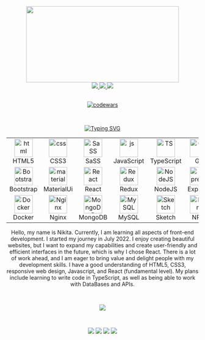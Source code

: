 <div align="center" dir="auto">
 
 <img src="https://user-images.githubusercontent.com/109273510/219876919-a2c4de08-4dc4-469d-b991-c1694a02c921.gif" width="400px" height="200px">
 <br />

 <a href="https://www.facebook.com/nikita.prokhorskiy/" target="_blank" >
  <img src="https://img.shields.io/badge/Facebook-turquoise.svg?&amp;style=for-the-badge&amp;logo=Facebook&amp;logoColor=white" />
 </a>

 <a href="https://t.me/proxxximo" target="_blank">
  <img src="https://img.shields.io/badge/Telegram-turquoise.svg?&amp;style=for-the-badge&amp;logo=Telegram&amp;logoColor=white" />
 </a>

 <a href="https://www.linkedin.com/in/nikita-prokhorskiy-624ab2265/" target="_blank">
  <img src="https://img.shields.io/badge/LinkedIn-turquoise.svg?&amp;style=for-the-badge&amp;logo=LinkedIn&amp;logoColor=white" />
 </a> 
 <div />

 <br />
 
 [![codewars](https://www.codewars.com/users/proxxximo/badges/large)](https://www.codewars.com/users/proxxximo)   

<br />
 
 [![Typing SVG](https://readme-typing-svg.herokuapp.com?font=Fira+Code&weight=500&size=24&pause=1000&color=0EF6F7&width=435&lines=🚀+Languages+and+Tools+🚀)](https://git.io/typing-svg)
 
 <table width="100%">
  <tr>
    <td align="center" width="96">
      <img src="https://user-images.githubusercontent.com/109273510/219883802-364eb8cc-d746-40a1-96af-c58e55b02bdc.png"
         width="48"
         height="48"
         alt="html"
      />
     <br />HTML5
    </td>
    <td align="center" width="96">
      <img src="https://user-images.githubusercontent.com/109273510/219883936-26f9543c-9b0d-418f-8caf-164b47c5102a.png"
         width="48"
         height="48"
         alt="css"
      />
     <br />CSS3
    </td>
   <td align="center" width="96">
      <img src="https://user-images.githubusercontent.com/109273510/219884483-b22c43d5-1100-42a6-8017-b393be210e7f.png"
         width="48"
         height="48"
         alt="SaSS"
      />
     <br />SaSS
    </td>
    <td align="center" width="96">
      <img src="https://user-images.githubusercontent.com/109273510/219884120-ad88bc23-98fc-4042-b975-1d5bfecc7c76.png"
         width="48"
         height="48"
         alt="js"
      />JavaScript
    </td>
   <td align="center" width="96">
      <img src="https://user-images.githubusercontent.com/109273510/219885447-4781055d-3992-414f-a721-a893fa85a062.png"
         width="48"
         height="48"
         alt="TS"
      />
     <br />TypeScript
   </td>
   <td align="center" width="96">
      <img src="https://user-images.githubusercontent.com/109273510/219884704-b5d3c1fd-9d00-4af5-8e6b-35d883a7a972.png"
         width="48"
         height="48"
         alt="Git"
      />
     <br />Git
    </td>
   <td align="center" width="96">
      <img src="https://user-images.githubusercontent.com/109273510/219884790-f2ea724f-5edc-4213-95d7-ae37f6250427.png"
         width="48"
         height="48"
         alt="Figma"
      />
     <br />Figma
    </td>
   <td align="center" width="96">
      <img src="https://user-images.githubusercontent.com/109273510/219884957-b1df445c-b4ac-4a7c-b889-859375e2cf68.png"
         width="48"
         height="48"
         alt="WebPack"
      />
     <br />Webpack
   </td>
  <tr/>
  <tr>
   <td align="center" width="96">
      <img src="https://user-images.githubusercontent.com/109273510/219885067-83f90f36-fd6a-41bc-8b5f-f96d5cf57975.png"
         width="48"
         height="48"
         alt="Bootstrap"
      />
     <br />Bootstrap
   </td>
   <td align="center" width="96">
      <img src="https://user-images.githubusercontent.com/109273510/219884288-f6bdb9cf-8352-45ad-9db5-040ea550afa6.png"
         width="48"
         height="48"
         alt="material"
      /> 
     <br />MaterialUi
    </td>
   <td align="center" width="96">
      <img src="https://user-images.githubusercontent.com/109273510/219885310-c439dc06-3bb8-4217-a30d-3379a57cdb90.png"
         width="48"
         height="48"
         alt="React"
      />
     <br />React
   </td>
   <td align="center" width="96">
      <img src="https://user-images.githubusercontent.com/109273510/219885505-621a4341-b4a6-4316-aabf-59bc2784d361.png"
         width="48"
         height="48"
         alt="Redux"
      />
     <br />Redux
   </td>
    <td align="center" width="96">
      <img src="https://user-images.githubusercontent.com/109273510/219885832-2c7d1750-9102-4e76-ba1c-5348b1a8be02.png"
         width="48"
         height="48"
         alt="NodeJS"
      />
     <br />NodeJS
   </td>
  <td align="center" width="96">
      <img src="https://user-images.githubusercontent.com/109273510/222776903-7acc82ed-51af-4a03-9671-449937a768f0.png"
         width="48"
         height="48"
         alt="Express"
      />
     <br />Express
   </td>
   <td align="center" width="96">
      <img src="https://user-images.githubusercontent.com/109273510/222790060-d18d96cc-ff24-4ea3-b461-c46cd22dffdc.png"
         width="48"
         height="48"
         alt="Next"
      />
     <br />NextJS
   </td>
  <tr/>
  <tr>
    <td align="center" width="96">
      <img src="https://user-images.githubusercontent.com/109273510/222772396-0139d975-e394-468d-beca-7ca857493791.png"
         width="48"
         height="48"
         alt="Docker"
      />
     <br />Docker
   </td>
   <td align="center" width="96">
      <img src="https://user-images.githubusercontent.com/109273510/222773538-b62a6cd9-7185-4f78-b323-0cd31feb35f9.png"
         width="48"
         height="48"
         alt="Nginx"
      />
     <br />Nginx
   </td>
   <td align="center" width="96">
      <img src="https://user-images.githubusercontent.com/109273510/219886951-04e93058-622d-4bfa-b04d-fa5ab1c20dcf.png"
         width="48"
         height="48"
         alt="MongoDB"
      />
     <br />MongoDB
   </td>
   <td align="center" width="96">
      <img src="https://user-images.githubusercontent.com/109273510/222893690-b97add5d-e2f0-4e6b-b1bb-0001c4deffd7.png"
         width="48"
         height="48"
         alt="MySQL"
      />
     <br />MySQL
   </td>
   <td align="center" width="96">
      <img src="https://user-images.githubusercontent.com/109273510/222777437-e1dd346a-2eca-4ef3-9599-38da45bf66de.png"
         width="48"
         height="48"
         alt="Sketch"
      />
     <br />Sketch
   </td>
   <td align="center" width="96">
      <img src="https://user-images.githubusercontent.com/109273510/222780081-1e1e996f-9d5b-465d-a1f0-00dde6c39f63.png"
         width="48"
         height="48"
         alt="Npm"
      />
     <br />NPM
   </td>
   <td align="center" width="96">
      <img src="https://user-images.githubusercontent.com/109273510/222815142-7da51138-30f5-4c2c-b473-6fd871633a8d.png"
         width="48"
         height="48"
         alt="Graph"
      />
     <br />GraphQL
   </td>
  </tr>
 <table />
 <div/>

Hello, my name is Nikita. Currently, I am learning all aspects of front-end development. I started my journey in July 2022. I enjoy creating beautiful websites, but I want to expand my capabilities and create user-friendly and efficient interfaces in the future, which is why I chose React. There is a lot of work ahead, and I am eager to bring value and delight people with my development skills. I have a good understanding of HTML5, CSS3, responsive web design, Javascript, and React (fundamental level). My plans include learning to write code in TypeScript, as well as being able to work with DataBases and APIs.

<br />

![](http://github-profile-summary-cards.vercel.app/api/cards/profile-details?username=proxxximo&theme=2077)

<br />

![](http://github-profile-summary-cards.vercel.app/api/cards/repos-per-language?username=proxxximo&theme=2077)
![](http://github-profile-summary-cards.vercel.app/api/cards/most-commit-language?username=proxxximo&theme=2077)
![](http://github-profile-summary-cards.vercel.app/api/cards/stats?username=proxxximo&theme=2077)
![](http://github-profile-summary-cards.vercel.app/api/cards/productive-time?username=proxxximo&theme=2077&utcOffset=8)

<br />
 


